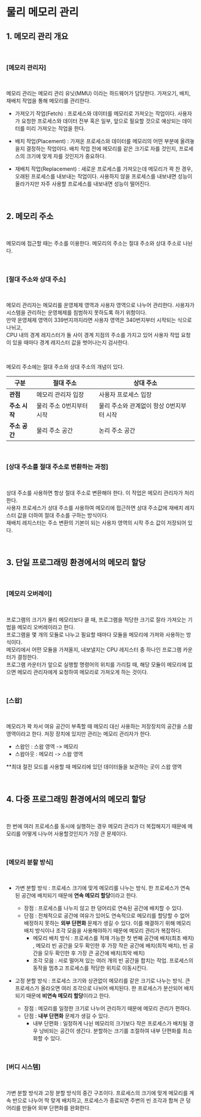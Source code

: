 # 물리 메모리 관리

## 1. 메모리 관리 개요
<br/>

### [메모리 관리자]
 <br/>

   메모리 관리는 메모리 관리 유닛(MMU) 이라는 하드웨어가 담당한다. 가져오기, 배치, 재배치 작업을 통해 메모리를 관리한다. 

   - 가져오기 작업(Fetch) : 프로세스와 데이터를 메모리로 가져오는 작업이다. 사용자가 요청한 프로세스와 데이터 전부 혹은 일부, 앞으로 필요할 것으로 예상되는 데이터를 미리 가져오는 작업을 한다.
  
   - 배치 작업(Placement) : 가져온 프로세스와 데이터를 메모리의 어떤 부분에 올려놓을지 결정하는 작업이다. 배치 작업 전에 메모리를 같은 크기로 자를 것인지, 프로세스의 크기에 맞게 자를 것인지가 중요하다. 

   - 재배치 작업(Replacement) : 새로운 프로세스를 가져오는데 메모리가 꽉 찬 경우, 오래된 프로세스를 내보내는 작업이다. 사용하지 않을 프로세스를 내보내면 성능이 올라가지만 자주 사용할 프로세스를 내보내면 성능이 떨어진다. 

 <br/>

## 2. 메모리 주소
<br/>

 메모리에 접근할 때는 주소를 이용한다. 메모리의 주소는 절대 주소와 상대 주소로 나뉜다. 

<br/>

### [절대 주소와 상대 주소]
 <br/>

  메모리 관리자는 메모리를 운영체제 영역과 사용자 영역으로 나누어 관리한다. 사용자가 시스템을 관리하는 운영체제를 침범하지 못하도록 하기 위함이다.  
만약 운영체제 영역이 339번지까지라면 사용자 영역은 340번지부터 시작되는 식으로 나뉘고,   
CPU 내의 경계 레지스터가 둘 사이 경계 지점의 주소를 가지고 있어 사용자 작업 요청이 있을 때마다 경계 레지스터 값을 벗어나는지 검사한다. 
  
 <br/>


 메모리 주소에는 절대 주소와 상대 주소의 개념이 있다. 

| 구분 | **절대 주소** | **상대 주소** | 
|-------|---------------|----------------------| 
| **관점** | 메모리 관리자 입장 | 사용자 프로세스 입장 |
| **주소 시작** | 물리 주소 0번지부터 시작 | 물리 주소와 관계없이 항상 0번지부터 시작 |
| **주소 공간** | 물리 주소 공간 | 논리 주소 공간 |

<br/>

### [상대 주소를 절대 주소로 변환하는 과정]
 <br/>

 상대 주소를 사용하면 항상 절대 주소로 변환해야 한다. 이 작업은 메모리 관리자가 처리한다.  
 사용자 프로세스가 상대 주소를 사용하여 메모리에 접근하면 상대 주소값에 재배치 레지스터 값을 더하여 절대 주소를 구하는 방식이다.   
 재배치 레지스터는 주소 변환의 기본이 되는  사용자 영역의 시작 주소 값이 저장되어 있다. 

 <br/>

## 3. 단일 프로그래밍 환경에서의 메모리 할당
<br/>

### [메모리 오버레이]
 <br/>
 
  프로그램의 크기가 물리 메모리보다 클 때, 프로그램을 적당한 크기로 잘라 가져오는 기법을 메모리 오버레이라고 한다.  
  프로그램을 몇 개의 모듈로 나누고 필요할 때마다 모듈을 메모리에 가져와 사용하는 방식이다.  
  메모리에서 어떤 모듈을 가져올지, 내보낼지는 CPU 레지스터 중 하나인 프로그램 카운터가 결정한다.  
  프로그램 카운터가 앞으로 실행할 명령어의 위치를 가리킬 때, 해당 모듈이 메모리에 없으면 메모리 관리자에게 요청하여 메모리로 가져오게 하는 것이다. 

<br/>

### [스왑]
 <br/>

 메모리가 꽉 차서 여유 공간이 부족할 때 메모리 대신 사용하는 저장장치의 공간을 스왑 영역이라고 한다. 저장 장치에 있지만 관리는 메모리 관리자가 한다. 

 - 스왑인 : 스왑 영역 -> 메모리
 - 스왑아웃 : 메모리 -> 스왑 영역  

 **최대 절전 모드를 사용할 때 메모리에 있던 데이터들을 보관하는 곳이 스왑 영역

<br/>

## 4. 다중 프로그래밍 환경에서의 메모리 할당
<br/>

  한 번에 여러 프로세스를 동시에 실행하는 경우 메모리 관리가 더 복잡해지기 때문에 메모리를 어떻게 나누어 사용할것인지가 가장 큰 문제이다.

<br/>

### [메모리 분할 방식]
 <br/>

 - 가변 분할 방식 : 프로세스 크기에 맞게 메모리를 나누는 방식. 한 프로세스가 연속된 공간에 배치되기 때문에 **연속 메모리 할당**이라고 한다.  
   - 장점 : 프로세스를 나누지 않고 한 덩어리로 연속된 공간에 배치할 수 있다.
   - 단점 : 전체적으로 공간에 여유가 있어도 연속적으로 메모리를 할당할 수 없어 배정하지 못하는 **외부 단편화** 문제가 생길 수 있다. 이를 해결하기 위해 메모리 배치 방식이나 조각 모음을 사용해야하기 때문에 메모리 관리가 복잡하다. 
     - 메모리 배치 방식 : 프로세스를 적재 가능한 첫 번째 공간에 배치(최초 배치) , 메모리 빈 공간을 모두 확인한 후 가장 작은 공간에 배치(최적 배치), 빈 공간을 모두 확인한 후 가장 큰 공간에 배치(최악 배치)
     - 조각 모음 : 서로 떨어져 있는 여러 개의 빈 공간을 합치는 작업. 프로세스의 동작을 멈추고 프로세스를 적당한 위치로 이동시킨다. 
   
 - 고정 분할 방식 : 프로세스 크기와 상관없이 메모리를 같은 크기로 나누는 방식. 큰 프로세스가 올라오면 여러 조각으로 나뉘어 배치된다. 한 프로세스가 분산되어 배치되기 때문에 **비연속 메모리 할당**이라고 한다. 
   - 장점 : 메모리를 일정한 크기로 나누어 관리하기 때문에 메모리 관리가 편하다. 
   - 단점 : **내부 단편화** 문제가 생길 수 있다.
     - 내부 단편화 : 일정하게 나뉜 메모리의 크기보다 작은 프로세스가 배치될 경우 낭비되는 공간이 생긴다. 분할하는 크기를 조절하여 내부 단편화를 최소화할 수 있다. 

<br/>

### [버디 시스템]
 <br/>

  가변 분할 방식과 고정 분할 방식의 중간 구조이다. 
  프로세스의 크기에 맞게 메모리를 계속 반으로 나누어 딱 맞게 배치하고, 프로세스가 종료되면 주변의 빈 조각과 합쳐 큰 덩어리를 만들어 외부 단편화를 완화한다. 